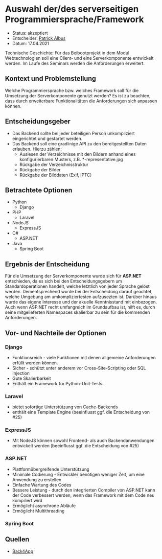 # Auswahl der/des serverseitigen Programmiersprache/Framework

* Status: akzeptiert
* Entscheider: [Patrick Albus](https://github.com/Narua2010)  
* Datum: 17.04.2021

Technische Geschichte: Für das Beibootprojekt in dem Modul Webtechnologien soll eine Client- und eine Serverkomponente entwickelt werden. Im Laufe des Seminars werden die Anforderungen erweitert.

## Kontext und Problemstellung

Welche Programmiersprache bzw. welches Framework soll für die Umsetzung der Serverkomponente genutzt werden?
Es ist zu beachten, dass durch erweiterbare Funktionalitäten die Anforderungen sich anpassen können.

## Entscheidungsgeber
* Das Backend sollte bei jeder beteiligen Person unkompliziert eingerichtet und gestartet werden.
* Das Backend soll eine gradlinige API zu den bereitgestellten Daten erlauben. Hierzu zählen:
  * Auslesen der Verzeichnisse mit den Bildern anhand eines konfigurierbaren Musters, z.B. *-representative.jpg
  * Rückgabe der Verzeichnisstruktur
  * Rückgabe der Bilder
  * Rückgabe der Bilddaten (Exif, IPTC)

## Betrachtete Optionen

* Python
  *  Django
* PHP
  * Laravel
* NodeJS
  * ExpressJS 
* C#
  * ASP.NET 
* Java
  * Spring Boot 

## Ergebnis der Entscheidung

Für die Umsetzung der Serverkomponente wurde sich für __ASP.NET__ entschieden, da es sich bei den Entscheidungsgebern um Standardoperationen handelt, welche letztlich von jeder Sprache gelöst werden.
Dementsprechend wurde bei der Entscheidung darauf geachtet, welche Umgebung am umkompliziertesten aufzusezten ist. Darüber hinaus wurde das eigene Interesse und der akuelle Kenntnisstand mit einbezogen.
Auch wenn ASP.NET recht umfangreich im Grundaufbau ist, hilft es, durch seine mitgelieferten Namespaces skalierbar zu sein für die kommenden Anforderungen.

## Vor- und Nachteile der Optionen 

### Django

* Funktionsreich - viele Funktionen mit denen allgemeine Anforderungen erfüllt werden können.
* Sicher - schützt unter anderem vor Cross-Site-Scripting oder SQL Injection
* Gute Skalierbarkeit
* Enthält ein Framework für Python-Unit-Tests

### Laravel
* bietet sofortige Unterstützung von Cache-Backends
* enthält eine Template Engine (beeinflusst ggf. die Entscheidung von #25)

### ExpressJS
* Mit NodeJS können sowohl Frontend- als auch Backendanwendungen entwickelt werden (beeinflusst ggf. die Entscheidung von #25)

### ASP.NET
* Plattformübergreifende Unterstützung
* Minimale Codierung - Entwickler benötigen weniger Zeit, um eine Anwendung zu erstellen
* Einfache Wartung des Codes
* Bessere Leistung - durch den integrierten Compiler von ASP.NET kann der Code verbessert werden, wenn das Framework mit dem Code neu kompiliert wird
* Ermöglicht asynchrone Abläufe
* Ermöglicht Multithreading

### Spring Boot

## Quellen

* [Back4App](https://blog.back4app.com/backend-frameworks/)